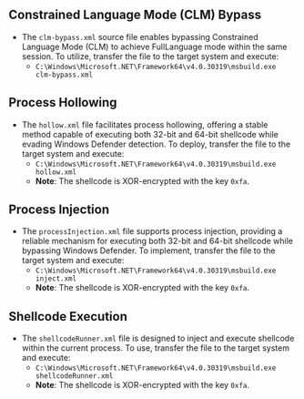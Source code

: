 ## Constrained Language Mode (CLM) Bypass

- The `clm-bypass.xml` source file enables bypassing Constrained Language Mode (CLM) to achieve FullLanguage mode within the same session. To utilize, transfer the file to the target system and execute:
  - `C:\Windows\Microsoft.NET\Framework64\v4.0.30319\msbuild.exe clm-bypass.xml`

## Process Hollowing

- The `hollow.xml` file facilitates process hollowing, offering a stable method capable of executing both 32-bit and 64-bit shellcode while evading Windows Defender detection. To deploy, transfer the file to the target system and execute:
  - `C:\Windows\Microsoft.NET\Framework64\v4.0.30319\msbuild.exe hollow.xml`
  - **Note**: The shellcode is XOR-encrypted with the key `0xfa`.

## Process Injection

- The `processInjection.xml` file supports process injection, providing a reliable mechanism for executing both 32-bit and 64-bit shellcode while bypassing Windows Defender. To implement, transfer the file to the target system and execute:
  - `C:\Windows\Microsoft.NET\Framework64\v4.0.30319\msbuild.exe inject.xml`
  - **Note**: The shellcode is XOR-encrypted with the key `0xfa`.

## Shellcode Execution

- The `shellcodeRunner.xml` file is designed to inject and execute shellcode within the current process. To use, transfer the file to the target system and execute:
  - `C:\Windows\Microsoft.NET\Framework64\v4.0.30319\msbuild.exe shellcodeRunner.xml`
  - **Note**: The shellcode is XOR-encrypted with the key `0xfa`.

